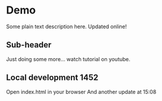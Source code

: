 # Demo
Some plain text description here. Updated online!

## Sub-header
Just doing some more... watch tutorial on youtube.

## Local development 1452

Open index.html in your browser
And another update at 15:08
